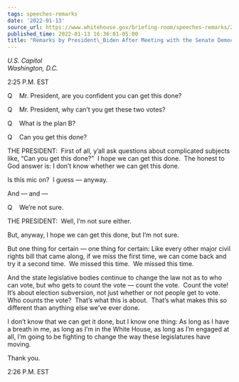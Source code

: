 ```yaml
---
tags: speeches-remarks
date: '2022-01-13'
source_url: https://www.whitehouse.gov/briefing-room/speeches-remarks/2022/01/13/remarks-by-president-biden-after-meeting-with-the-senate-democratic-caucus/
published_time: 2022-01-13 16:36:01-05:00
title: "Remarks by President\_Biden After Meeting with the Senate Democratic\_Caucus"
---
```

 
*U.S. Capitol  
Washington, D.C.*

2:25 P.M. EST

Q    Mr. President, are you confident you can get this done?

Q    Mr. President, why can’t you get these two votes?

Q    What is the plan B?

Q    Can you get this done?

THE PRESIDENT:  First of all, y’all ask questions about complicated
subjects like, “Can you get this done?”  I hope we can get this done. 
The honest to God answer is: I don’t know whether we can get this done. 

Is this mic on?  I guess — anyway.

And — and —

Q    We’re not sure.

THE PRESIDENT:  Well, I’m not sure either. 

But, anyway, I hope we can get this done, but I’m not sure.

But one thing for certain — one thing for certain: Like every other
major civil rights bill that came along, if we miss the first time, we
can come back and try it a second time.  We missed this time.  We missed
this time. 

And the state legislative bodies continue to change the law not as to
who can vote, but who gets to count the vote — count the vote.  Count
the vote!  It’s about election subversion, not just whether or not
people get to vote.  Who counts the vote?  That’s what this is about. 
That’s what makes this so different than anything else we’ve ever done. 

I don’t know that we can get it done, but I know one thing: As long as I
have a breath in me, as long as I’m in the White House, as long as I’m
engaged at all, I’m going to be fighting to change the way these
legislatures have moving. 

Thank you. 

2:26 P.M. EST
